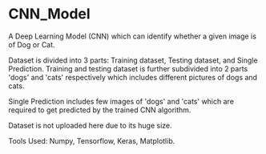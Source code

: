 # CNN_Model
A Deep Learning Model (CNN) which can identify whether a given image is of Dog or Cat.

Dataset is divided into 3 parts: Training dataset, Testing dataset, and Single Prediction. 
Training and testing dataset is further subdivided into 2 parts 'dogs' and 'cats' respectively which includes different pictures of dogs and cats.

Single Prediction includes few images of 'dogs' and 'cats' which are required to get predicted by the trained CNN algorithm.

Dataset is not uploaded here due to its huge size.

Tools Used: Numpy, Tensorflow, Keras, Matplotlib.
